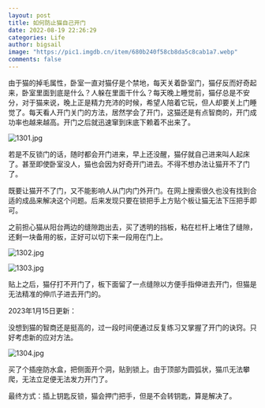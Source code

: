 ```yaml
---
layout: post
title: 如何防止猫自己开门
date: 2022-08-19 22:26:29
categories: Life
author: bigsail
image: "https://pic1.imgdb.cn/item/680b240f58cb8da5c8cab1a7.webp"
comments: false
---
```

由于猫的掉毛属性，卧室一直对猫仔是个禁地，每天关着卧室门，猫仔反而好奇起来，卧室里面到底是什么？人躲在里面干什么？每天晚上睡觉前，猫仔总是不安分，对于猫来说，晚上正是精力充沛的时候，希望人陪着它玩，但人却要关上门睡觉了。每天看人开门关门的方法，居然学会了开门，这猫还是有点智商的，开门成功率也越来越高。开门之后就迅速窜到床底下赖着不出来了。

<!--![](https://ucarecdn.com/68f52755-032e-4586-8564-e4531fd54865/1301.webp)-->
![1301.jpg](https://img.ksmoe.eu.org/v2/0p6nleL.jpeg)

若是不反锁门的话，随时都会开门进来，早上还没醒，猫仔就自己进来叫人起床了。甚至即使卧室没人，猫也会因为好奇开门进去。不得不想办法让猫开不了门了。

既要让猫开不了门，又不能影响人从门内门外开门。在网上搜索很久也没有找到合适的成品来解决这个问题。后来发现只要在锁把手上方贴个板让猫无法下压把手即可。

之前担心猫从阳台两边的缝隙跑出去，买了透明的挡板，粘在栏杆上堵住了缝隙，还剩一块备用的板，正好可以切下来一段用在门上。

<!--![](https://ucarecdn.com/96117a0c-7dfb-49f7-b6f1-e8557e9310f8/1302.webp)
![](https://ucarecdn.com/a4bd6d12-f5e8-4ccd-9328-7480930b8ecb/1303.webp)-->
![1302.jpg](https://img.ksmoe.eu.org/v2/aswzFBq.jpeg)

![1303.jpg](https://img.ksmoe.eu.org/v2/So9UUR8.jpeg)

贴上之后，猫仔打不开门了，板下面留了一点缝隙以方便手指伸进去开门，但猫是无法精准的伸爪子进去开门的。

2023年1月15日更新：

没想到猫的智商还是挺高的，过一段时间便通过反复练习又掌握了开门的诀窍。只好考虑新的应对方法。

<!--![](https://ucarecdn.com/c3ddc621-1b0d-4020-8e1f-cf30ef20dd24/1304.webp)-->
![1304.jpg](https://img.ksmoe.eu.org/v2/qu1SfZ8.jpeg)

买了个插座防水盒，把侧面开个洞，贴到锁上。由于顶部为圆弧状，猫爪无法攀爬，无法立足便无法发力开门了。

最终方式：插上钥匙反锁，猫会押门把手，但是不会转钥匙，算是解决了。
